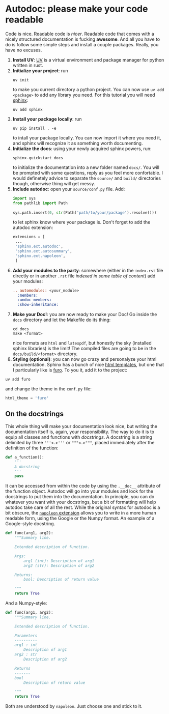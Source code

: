 # Autodoc: please make your code readable

Code is nice. Readable code is *nicer*. Readable code that comes with a nicely structured documentation is fucking **awesome**. And all you have to do is follow some simple steps and install a couple packages. Really, you have no excuses.

1. **Install UV**: [UV](https://docs.astral.sh/uv/) is a virtual environment and package manager for python written in rust. 
2. **Initialize your project**: run
    ```
    uv init
    ```
    to make you current directory a python project. You can now use `uv add <package>` to add any library you need. For this tutorial you will need [sphinx](https://www.sphinx-doc.org/en/master/index.html):
   ```
   uv add sphinx
   ```
3. **Install your package locally**: run
    ```
    uv pip install . -e
    ```
    to intall your package locally. You can now import it where you need it, and sphinx will recognize it as something worth documenting.
4. **Initialize the docs**: using your newly acquired sphinx powers, run:
    ```
    sphinx-quickstart docs
    ```
    to initialize the documentation into a new folder named `docs/`. You will be prompted with some questions, reply as you feel more confortable. I would definetely advice to separate the `source/` and `build/` directories though, otherwise thing will get messy.
5. **Include autodoc**: open your `source/conf.py` file. Add:
     ```python
     import sys
     from pathlib import Path
      
     sys.path.insert(0, str(Path('path/to/your/package').resolve()))
     ```
     to let sphinx know where your package is. Don't forget to add the autodoc extension:
     ```python
     extensions = [
      ...
      'sphinx.ext.autodoc',
      'sphinx.ext.autosummary',
      'sphinx.ext.napoleon',
      ]

     ```
6. **Add your modules to the party**: somewhere (either in the `index.rst` file directly or in another `.rst` file *indexed in some table of content*) add your modules:
     ```rst
    .. automodule:: <your_module>
       :members:
       :undoc-members:
       :show-inheritance:
     ```
7. **Make your Doc!**: you are now ready to make your Doc! Go inside the `docs` directory and let the Makefile do its thing:
    ```
    cd docs
    make <format>
    ```
    nice formats are `html` and `latexpdf`, but honestly the sky (installed sphinx libraries) is the limit! The compiled files are going to be in the `docs/build/<format>` directory.
8. **Styling (optional)**: you can now go crazy and personalyze your html documentation. Sphinx has a bunch of nice [html templates](https://sphinx-themes.org/), but one that I particularly like is [furo](https://sphinx-themes.org/sample-sites/furo/). To you it, add it to the project:
```
uv add furo
```
and change the theme in the `conf.py` file:
```python
html_theme = 'furo'
```

## On the docstrings
This whole thing will make your documentation look nice, but writing the documentation itself is, again, your responsibility. The way to do it is to equip all classes and functions with *docstrings*. A docstring is a string delimited by three `'''<.>'''` or `"""<.>"""`, placed immediately after the definition of the function:
```python
def a_function():
    '''
    A docstring
    '''
    pass
```
It can be accessed from within the code by using the `.__doc__` attribute of the function object. Autodoc will go into your modules and look for the docstrings to put them into the documentation. In principle, you can do whatever you want with your docstrings, but a bit of formatting will help autodoc take care of all the rest. While the original syntax for autodoc is a bit obscure, the [`napoleon` extension](https://sphinxcontrib-napoleon.readthedocs.io/en/latest/index.html) allows you to write in a more human readable form, using the Google or the Numpy format. 
An example of a Google-style docstring.
```python
def func(arg1, arg2):
    """Summary line.

    Extended description of function.

    Args:
        arg1 (int): Description of arg1
        arg2 (str): Description of arg2

    Returns:
        bool: Description of return value

    """
    return True
```
And a Numpy-style:
```python
def func(arg1, arg2):
    """Summary line.

    Extended description of function.

    Parameters
    ----------
    arg1 : int
        Description of arg1
    arg2 : str
        Description of arg2

    Returns
    -------
    bool
        Description of return value

    """
    return True
```
Both are understood by `napoleon`. Just choose one and stick to it.
